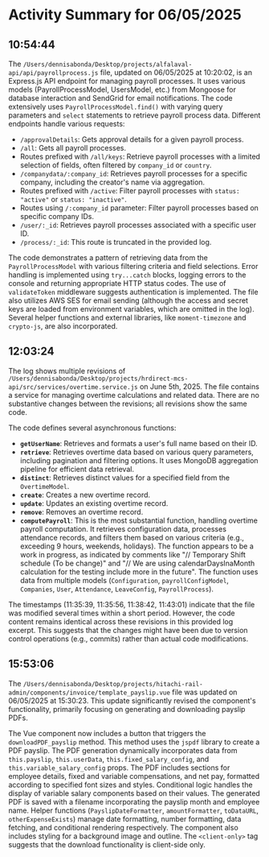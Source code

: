 # Activity Summary for 06/05/2025

## 10:54:44
The `/Users/dennisabonda/Desktop/projects/alfalaval-api/api/payrollprocess.js` file, updated on 06/05/2025 at 10:20:02, is an Express.js API endpoint for managing payroll processes.  It uses various models (PayrollProcessModel, UsersModel, etc.) from Mongoose for database interaction and SendGrid for email notifications.  The code extensively uses `PayrollProcessModel.find()` with varying query parameters and `select` statements to retrieve payroll process data.  Different endpoints handle various requests:

*   `/approvalDetails`:  Gets approval details for a given payroll process.
*   `/all`: Gets all payroll processes.
*   Routes prefixed with `/all/keys`: Retrieve payroll processes with a limited selection of fields, often filtered by `company_id` or `country`.
*   `/companydata/:company_id`: Retrieves payroll processes for a specific company, including the creator's name via aggregation.
*   Routes prefixed with `/active`:  Filter payroll processes with `status: "active"` or `status: "inactive"`.
*   Routes using `/:company_id` parameter:  Filter payroll processes based on specific company IDs.
*   `/user/:_id`: Retrieves payroll processes associated with a specific user ID.
*   `/process/:_id`: This route is truncated in the provided log.

The code demonstrates a pattern of retrieving data from the `PayrollProcessModel` with various filtering criteria and field selections.  Error handling is implemented using `try...catch` blocks, logging errors to the console and returning appropriate HTTP status codes.  The use of  `validateToken` middleware suggests authentication is implemented.  The file also utilizes AWS SES for email sending (although the access and secret keys are loaded from environment variables, which are omitted in the log).  Several helper functions and external libraries, like `moment-timezone` and `crypto-js`, are also incorporated.


## 12:03:24
The log shows multiple revisions of `/Users/dennisabonda/Desktop/projects/hrdirect-mcs-api/src/services/overtime.service.js` on June 5th, 2025.  The file contains a service for managing overtime calculations and related data.  There are no substantive changes between the revisions; all revisions show the same code.


The code defines several asynchronous functions:

* **`getUserName`**: Retrieves and formats a user's full name based on their ID.
* **`retrieve`**: Retrieves overtime data based on various query parameters, including pagination and filtering options.  It uses MongoDB aggregation pipeline for efficient data retrieval.
* **`distinct`**: Retrieves distinct values for a specified field from the `OvertimeModel`.
* **`create`**: Creates a new overtime record.
* **`update`**: Updates an existing overtime record.
* **`remove`**: Removes an overtime record.
* **`computePayroll`**: This is the most substantial function, handling overtime payroll computation. It retrieves configuration data, processes attendance records, and filters them based on various criteria (e.g., exceeding 9 hours, weekends, holidays).  The function appears to be a work in progress, as indicated by comments like "// Temporary Shift schedule (To be change)" and "// We are using calendarDaysInaMonth calculation for the testing include more in the future". The function uses data from multiple models (`Configuration`, `payrollConfigModel`, `Companies`, `User`, `Attendance`, `LeaveConfig`, `PayrollProcess`).

The timestamps (11:35:39, 11:35:56, 11:38:42, 11:43:01) indicate that the file was modified several times within a short period. However, the code content remains identical across these revisions in this provided log excerpt.  This suggests that the changes might have been due to version control operations (e.g., commits) rather than actual code modifications.


## 15:53:06
The `/Users/dennisabonda/Desktop/projects/hitachi-rail-admin/components/invoice/template_payslip.vue` file was updated on 06/05/2025 at 15:30:23.  This update significantly revised the component's functionality, primarily focusing on generating and downloading payslip PDFs.

The Vue component now includes a button that triggers the `downloadPDF_payslip` method. This method uses the `jspdf` library to create a PDF payslip. The PDF generation dynamically incorporates data from `this.payslip`, `this.userData`, `this.fixed_salary_config`, and `this.variable_salary_config` props.  The PDF includes sections for employee details, fixed and variable compensations, and net pay, formatted according to specified font sizes and styles.  Conditional logic handles the display of variable salary components based on their values. The generated PDF is saved with a filename incorporating the payslip month and employee name.  Helper functions (`PayslipDateFormatter`, `amountFormatter`, `toDataURL`, `otherExpenseExists`) manage date formatting, number formatting, data fetching, and conditional rendering respectively. The component also includes styling for a background image and outline.  The `<client-only>` tag suggests that the download functionality is client-side only.
